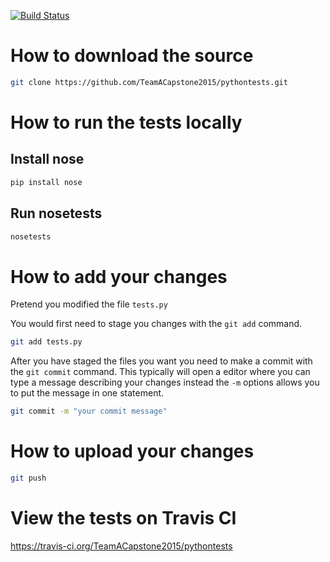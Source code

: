 [![Build Status](https://travis-ci.org/TeamACapstone2015/pythontests.png?branch=master)](https://travis-ci.org/TeamACapstone2015/pythontests)

# How to download the source

```sh
git clone https://github.com/TeamACapstone2015/pythontests.git
```

# How to run the tests locally

## Install nose

```sh
pip install nose
```

## Run nosetests

```sh
nosetests
```

# How to add your changes

Pretend you modified the file `tests.py`

You would first need to stage you changes with the `git add` command.

```sh
git add tests.py
```

After you have staged the files you want you need to make a commit with
the `git commit` command. This typically will open a editor where you
can type a message describing your changes instead the `-m` options
allows you to put the message in one statement.

```sh
git commit -m "your commit message"
```

# How to upload your changes

```sh
git push
```

# View the tests on Travis CI

https://travis-ci.org/TeamACapstone2015/pythontests
